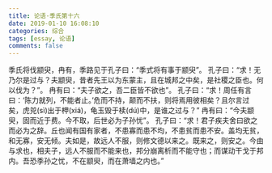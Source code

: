 ```yaml
---
title: 论语·季氏第十六
date: 2019-01-10 16:08:10
categories: 综合
tags: [essay, 论语]
comments: false
---
```


季氏将伐颛臾，冉有，季路见于孔子曰：“季式将有事于颛臾”。
孔子曰：“求！无乃尔是过与？夫颛臾，昔者先王以为东蒙主，且在城邦之中矣，是社稷之臣也。何以伐为？”。
冉有曰：“夫子欲之，吾二臣皆不欲也”。
孔子曰：“求！周任有言曰：‘陈力就列，不能者止。’危而不持，颠而不扶，则将焉用彼相矣？且尔言过矣，虎兕(sì)出于柙(xiá)，龟玉毁于椟(dú)中，是谁之过与？”
冉有曰：“今夫颛臾，固而近于费。今不取，后世必为子孙忧”。
孔子曰：“求！君子疾夫舍曰欲之而必为之辞。丘也闻有国有家者，不患寡而患不均，不患贫而患不安。盖均无贫，和无寡，安无倾。夫如是，故远人不服，则修文德以来之。既来之，则安之。今由与求也，相夫子，远人不服而不能来也，邦分崩离析而不能守也；而谋动干戈于邦内。吾恐季孙之忧，不在颛臾，而在萧墙之内也。”